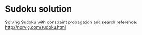 # Sudoku solution
Solving Sudoku with constraint propagation and search
reference: http://norvig.com/sudoku.html

